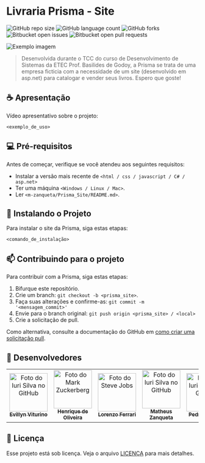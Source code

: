 # Livraria Prisma - Site

![GitHub repo size](https://img.shields.io/github/repo-size/m-zanqueta/Prisma_Site?style=for-the-badge)
![GitHub language count](https://img.shields.io/github/languages/count/m-zanqueta/Prisma_Site?style=for-the-badge)
![GitHub forks](https://img.shields.io/github/forks/m-zanqueta/Prisma_Site?style=for-the-badge)
![Bitbucket open issues](https://img.shields.io/bitbucket/issues/m-zanqueta/Prisma_Site?style=for-the-badge)
![Bitbucket open pull requests](https://img.shields.io/bitbucket/pr-raw/m-zanqueta/Prisma_Site?style=for-the-badge)

<img src="imagem.png" alt="Exemplo imagem">

> Desenvolvida durante o TCC do curso de Desenvolvimento de Sistemas da ETEC Prof. Basilides de Godoy, a Prisma se trata de uma empresa ficticia
> com a necessidade de um site (desenvolvido em asp.net) para catalogar e vender seus livros.
> Espero que goste!

## ☕ Apresentação

Vídeo apresentativo sobre o projeto:

```
<exemplo_de_uso>
```

## 💻 Pré-requisitos

Antes de começar, verifique se você atendeu aos seguintes requisitos:

- Instalar a versão mais recente de `<html / css / javascript / C# / asp.net>`
- Ter uma máquina `<Windows / Linux / Mac>`.
- Ler `<m-zanqueta/Prisma_Site/README.md>`.

## 🚀 Instalando o Projeto

Para instalar o site da Prisma, siga estas etapas:

```
<comando_de_instalação>
```

## 📫 Contribuindo para o projeto

Para contribuir com a Prisma, siga estas etapas:

1. Bifurque este repositório.
2. Crie um branch: `git checkout -b <prisma_site>`.
3. Faça suas alterações e confirme-as: `git commit -m '<mensagem_commit>'`
4. Envie para o branch original: `git push origin <prisma_site> / <local>`
5. Crie a solicitação de pull.

Como alternativa, consulte a documentação do GitHub em [como criar uma solicitação pull](https://help.github.com/en/github/collaborating-with-issues-and-pull-requests/creating-a-pull-request).

## 🤝 Desenvolvedores

<table>
  <tr>
    <td align="center">
      <a href="https://github.com/evyvitu" title="defina o título do link">
        <img src="https://avatars.githubusercontent.com/u/164200279" width="100px;" alt="Foto do Iuri Silva no GitHub"/><br>
        <sub>
          <b>Evillyn Viturino</b>
        </sub>
      </a>
    </td>
    <td align="center">
      <a href="https://github.com/herqoliveira" title="defina o título do link">
        <img src="https://avatars.githubusercontent.com/u/137454205" width="100px;" alt="Foto do Mark Zuckerberg"/><br>
        <sub>
          <b>Henrique de Oliveira</b>
        </sub>
      </a>
    </td>
    <td align="center">
      <a href="https://github.com/FerrariAggio" title="defina o título do link">
        <img src="https://avatars.githubusercontent.com/u/143631388" width="100px;" alt="Foto do Steve Jobs"/><br>
        <sub>
          <b>Lorenzo Ferrari</b>
        </sub>
      </a>
    </td>
    <td align="center">
      <a href="https://github.com/m-zanqueta" title="defina o título do link">
        <img src="https://avatars.githubusercontent.com/u/164265012?v=4" width="100px;" alt="Foto do Iuri Silva no GitHub"/><br>
        <sub>
          <b>Matheus Zanqueta</b>
        </sub>
      </a>
    </td>
      <td align="center">
      <a href="https://github.com/pbielz" title="defina o título do link">
        <img src="https://avatars.githubusercontent.com/u/142752191?v=4" width="100px;" alt="Foto do Iuri Silva no GitHub"/><br>
        <sub>
          <b>Pedro Gabriel</b>
        </sub>
      </a>
    </td>
      <td align="center">
      <a href="https://github.com/victormlaker" title="defina o título do link">
        <img src="https://avatars.githubusercontent.com/u/137333821?v=4" width="100px;" alt="Foto do Iuri Silva no GitHub"/><br>
        <sub>
          <b>Victor Mlaker</b>
        </sub>
      </a>
    </td>
  </tr>
</table>


## 📝 Licença

Esse projeto está sob licença. Veja o arquivo [LICENÇA](LICENSE.md) para mais detalhes. 
